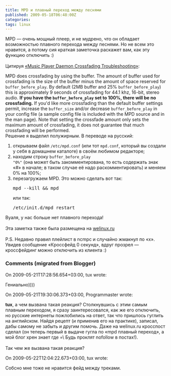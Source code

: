 ```yaml
---
title: MPD и плавный переход между песнями
published: 2009-05-18T06:48:00Z
categories: 
tags: linux
---
```


MPD — очень мощный плеер, и не мудрено, что он обладает возможностью плавного перехода между песнями. Но не всем это нравится, а потому сия краткая заметочка раскажет вам, как эту функцию отключить :)<br /><a name='more'></a><br />Цитируя <a href="http://mpd.wikia.com/wiki/Music_Player_Daemon_Crossfading_Troubleshooting">«Music Player Daemon Crossfading Troubleshooting»</a>:<br /><div class="quote">MPD does crossfading by using the buffer. The amount of buffer used for crossfading is the size of the buffer minus the amount of space reserved for <code>buffer_before_play</code>. By default (2MB buffer and 25% <code>buffer_before_play</code>) this is approximately 9 seconds of crossfading for 44.1 khz, 16-bit, stereo audio. <b>If you have the <code>buffer_before_play</code> set to 100%, there will be no crossfading.</b> If you'd like more crossfading than the default buffer settings permit, increase the <code>buffer_size</code> and/or decrease <code>buffer_before_play</code> in your config file (a sample config file is included with the MPD source and in the man page). Note that setting the crossfade amount only sets the maximum amount of crossfading, it does not guarantee that much crossfading will be performed. </div>Решение я выделил полужирным. В переводе на русский:<ol><li>открываем файл <code>/etc/mpd.conf</code> (или тот <code>mpd.conf</code>, который вы создали у себя в домашнем каталоге) в своём любимом редакторе;</li><li>находим строку <code>buffer_before_play "0%"</code> (она может быть закомментирована, то есть содержать знак «#» в начале; в таком случае её надо раскомментировать) и меняем 0% на 100%;</li><li>перезагружаем MPD. Это можно сделать вот так:<pre class="code">mpd --kill &amp;&amp; mpd</pre>или так:<pre class="code">/etc/init.d/mpd restart</pre></li></ol>Вуаля, у нас больше нет плавного перехода!<br /><br />Эта заметка также была размещена на <a href="http://welinux.ru/post/811">welinux.ru</a><br /><br />P.S. Недавно правил плейлист в ncmpc и случайно жмакнул по «x». Увидев сообщение «Кроссфейд 0 секунд», вдруг прозрел — кроссфейдинг можно отключить из клиента :)

<h3 id='hakyll-convert-comments-title'>Comments (migrated from Blogger)</h3>
<div class='hakyll-convert-comment'>
<p class='hakyll-convert-comment-date'>On 2009-05-21T17:28:56.654+03:00, tux wrote:</p>
<p class='hakyll-convert-comment-body'>
Гениально))))
</p>
</div>

<div class='hakyll-convert-comment'>
<p class='hakyll-convert-comment-date'>On 2009-05-21T19:30:06.373+03:00, Programmaster wrote:</p>
<p class='hakyll-convert-comment-body'>
<B>tux</B>, а чем вызвана такая реакция? Столкнувшись с этим самым плавным переходом, я сразу заинтересовался, как же его отключить, но русские интернеты пожлобились на ответ, так что пришлось гуглить на английском. Найдя рецепт (и применив его на практике), записал, дабы самому не забыть и другим помочь. Даже на welinux.ru кросспост сделал (он теперь первый в выдаче гугла по «mpd плавный переход», а мой блог хрен знает где =\ Будь проклят nofollow в постах!).<br /><br />Так чем же вызвана такая реакция?
</p>
</div>

<div class='hakyll-convert-comment'>
<p class='hakyll-convert-comment-date'>On 2009-05-22T12:04:22.673+03:00, tux wrote:</p>
<p class='hakyll-convert-comment-body'>
Собсно мне тоже не нравится фейд между треками.
</p>
</div>



